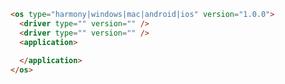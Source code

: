 ````html {.line-numbers}
<os type="harmony|windows|mac|android|ios" version="1.0.0">
  <driver type="" version="" />
  <driver type="" version="" />
  <application>
    
  </application>
</os>
````
